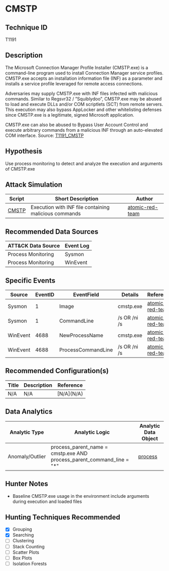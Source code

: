 # CMSTP
## Technique ID
T1191


## Description
The Microsoft Connection Manager Profile Installer (CMSTP.exe) is a command-line program used to install Connection Manager service profiles. CMSTP.exe accepts an installation information file (INF) as a parameter and installs a service profile leveraged for remote access connections.

Adversaries may supply CMSTP.exe with INF files infected with malicious commands. Similar to Regsvr32 / ”Squiblydoo”, CMSTP.exe may be abused to load and execute DLLs and/or COM scriptlets (SCT) from remote servers. This execution may also bypass AppLocker and other whitelisting defenses since CMSTP.exe is a legitimate, signed Microsoft application.

CMSTP.exe can also be abused to Bypass User Account Control and execute arbitrary commands from a malicious INF through an auto-elevated COM interface. Source: [T1191_CMSTP](https://attack.mitre.org/wiki/Technique/T1191)

## Hypothesis
Use process monitoring to detect and analyze the execution and arguments of CMSTP.exe

## Attack Simulation

| Script  | Short Description | Author | 
|---------|---------|---------|
| [CMSTP](https://github.com/redcanaryco/atomic-red-team/blob/656135067f921075446db0a654cf348972136909/atomics/T1191/T1191.md#atomic-test-1---cmstp-executing-remote-scriptlet)| Execution with INF file containing malicious commands | [atomic-red-team](https://github.com/redcanaryco/atomic-red-team/blob/656135067f921075446db0a654cf348972136909/atomics/T1191/T1191.md#atomic-test-1---cmstp-executing-remote-scriptlet) |



## Recommended Data Sources

| ATT&CK Data Source | Event Log |
|---------|---------|
|Process Monitoring| Sysmon |
|Process Monitoring| WinEvent | 



## Specific Events

| Source | EventID | EventField | Details | Reference | 
|--------|---------|-------|---------|-----------| 
| Sysmon | 1 | Image | cmstp.exe | [atomic-red-team](https://github.com/redcanaryco/atomic-red-team/blob/656135067f921075446db0a654cf348972136909/atomics/T1191/T1191.md) | 
|Sysmon | 1 | CommandLine | /s OR /ni /s | [atomic-red-team](https://github.com/redcanaryco/atomic-red-team/blob/656135067f921075446db0a654cf348972136909/atomics/T1191/T1191.md) |
|WinEvent | 4688 | NewProcessName| cmstp.exe | [atomic-red-team](https://github.com/redcanaryco/atomic-red-team/blob/656135067f921075446db0a654cf348972136909/atomics/T1191/T1191.md) |
|WinEvent | 4688 | ProcessCommandLine | /s OR /ni /s | [atomic-red-team](https://github.com/redcanaryco/atomic-red-team/blob/656135067f921075446db0a654cf348972136909/atomics/T1191/T1191.md) |

 
## Recommended Configuration(s)
| Title | Description | Reference|
|---------|---------|---------|
| N/A | N/A | \[N/A\](N/A)



## Data Analytics 

| Analytic Type  | Analytic Logic | Analytic Data Object |
|--------|---------|---------|
|  Anomaly/Outlier |  process\_parent\_name = cmstp.exe AND process\_parent\_command_line = "*" | [process](https://github.com/bfuzzy/OSSEM/blob/master/detection_data_model/data_objects/process.md) | 


## Hunter Notes
* Baseline CMSTP.exe usage in the environment include arguments during execution and loaded files


## Hunting Techniques Recommended

- [x] Grouping
- [x] Searching
- [ ] Clustering
- [ ] Stack Counting
- [ ] Scatter Plots
- [ ] Box Plots
- [ ] Isolation Forests
